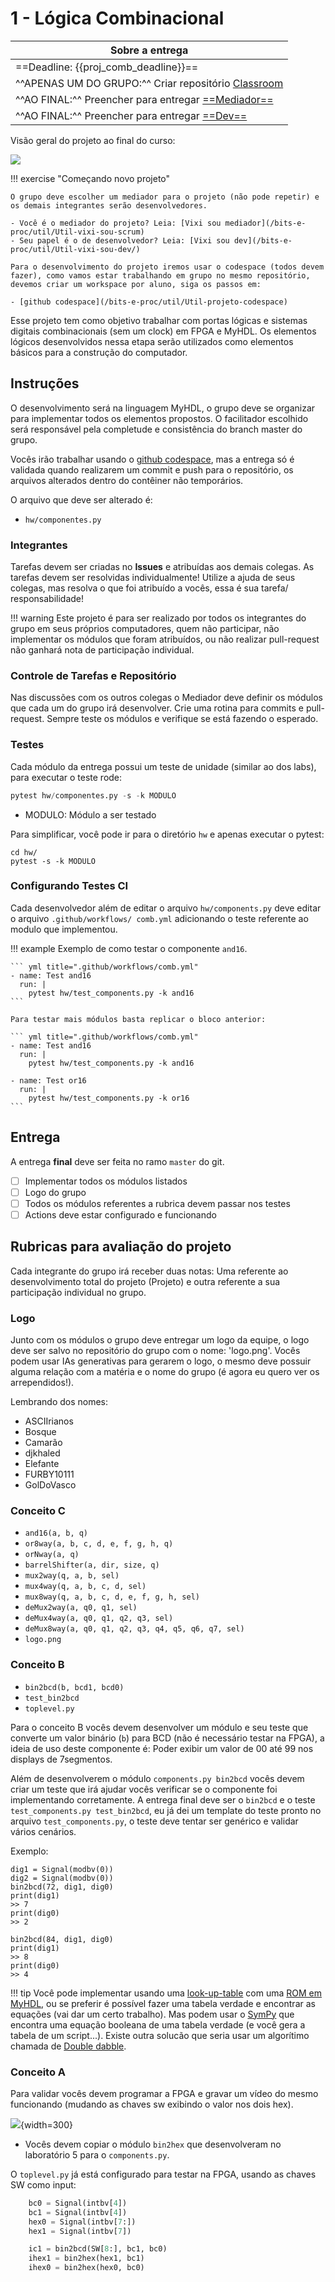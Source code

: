 # 1 - Lógica Combinacional

| Sobre a entrega                                                                 |
|---------------------------------------------------------------------------------|
| ==Deadline: {{proj_comb_deadline}}==                                            |
| ^^APENAS UM DO GRUPO:^^ Criar repositório [Classroom]( {{proj_comb_classroom}}) |
| ^^AO FINAL:^^ Preencher para entregar [==Mediador==]( {{proj_forms_mediador}})  |
| ^^AO FINAL:^^ Preencher para entregar [==Dev==]( {{proj_forms_dev}})            |

Visão geral do projeto ao final do curso:

![](figs/LogiComb/sistema-comb.svg)

<!--
!!! tip "Antes de começar"
    Siga os passos em:
    
    - https://insper.github.io/bits-e-proc/commum-content/util/Util-Comecando-novo-projeto/
-->

!!! exercise "Começando novo projeto"

    O grupo deve escolher um mediador para o projeto (não pode repetir) e os demais integrantes serão desenvolvedores.

    - Você é o mediador do projeto? Leia: [Vixi sou mediador](/bits-e-proc/util/Util-vixi-sou-scrum)
    - Seu papel é o de desenvolvedor? Leia: [Vixi sou dev](/bits-e-proc/util/Util-vixi-sou-dev/)

    Para o desenvolvimento do projeto iremos usar o codespace (todos devem fazer), como vamos estar trabalhando em grupo no mesmo repositório, devemos criar um workspace por aluno, siga os passos em:

    - [github codespace](/bits-e-proc/util/Util-projeto-codespace)

Esse projeto tem como objetivo trabalhar com portas lógicas e sistemas digitais combinacionais (sem um clock) em FPGA e MyHDL. Os elementos lógicos desenvolvidos nessa etapa serão utilizados como elementos básicos para a construção do computador. 

## Instruções

O desenvolvimento será na linguagem MyHDL, o grupo deve se organizar para implementar todos os elementos propostos. O facilitador escolhido será responsável pela completude e consistência do branch master do grupo.

Vocês irão trabalhar usando o [github codespace](/bits-e-proc/util/Util-projeto-codespace), mas a entrega só é validada quando realizarem um commit e push para o repositório, os arquivos alterados dentro do contêiner não temporários.

O arquivo que deve ser alterado é:

- `hw/componentes.py`

### Integrantes
    
Tarefas devem ser criadas no **Issues** e atribuídas aos demais colegas.
As tarefas devem ser resolvidas individualmente! Utilize a ajuda de seus colegas, mas resolva o que foi atribuído a vocês, essa é sua tarefa/ responsabilidade! 
    
!!! warning
    Este  projeto é para ser realizado por todos os integrantes do grupo em seus próprios computadores, quem não participar, não implementar os módulos que foram atribuídos, ou não realizar pull-request não ganhará nota de participação individual.
    
### Controle de Tarefas e Repositório

Nas discussões com os outros colegas o Mediador deve definir os módulos que cada um do grupo irá desenvolver. Crie uma rotina para commits e pull-request. Sempre teste os módulos e verifique se está fazendo o esperado.

### Testes

Cada módulo da entrega possui um teste de unidade (similar ao dos labs), para executar o teste rode:

```py
pytest hw/componentes.py -s -k MODULO
```

- MODULO: Módulo a ser testado

Para simplificar, você pode ir para o diretório `hw` e apenas executar o pytest:

```
cd hw/
pytest -s -k MODULO
```

### Configurando Testes CI

Cada desenvolvedor além de editar o arquivo `hw/components.py` deve editar o arquivo `.github/workflows/ comb.yml` adicionando o teste referente ao modulo que implementou.

!!! example
    Exemplo de como testar o componente `and16`.

    ``` yml title=".github/workflows/comb.yml"
    - name: Test and16
      run: |
        pytest hw/test_components.py -k and16
    ```
    
    Para testar mais módulos basta replicar o bloco anterior:
    
    ``` yml title=".github/workflows/comb.yml"
    - name: Test and16
      run: |
        pytest hw/test_components.py -k and16

    - name: Test or16
      run: |
        pytest hw/test_components.py -k or16
    ```

## Entrega

A entrega **final** deve ser feita no ramo `master` do git.

- [ ] Implementar todos os módulos listados
- [ ] Logo do grupo
- [ ] Todos os módulos referentes a rubrica devem passar nos testes
- [ ] Actions deve estar configurado e funcionando

## Rubricas para avaliação do projeto

Cada integrante do grupo irá receber duas notas: Uma referente ao desenvolvimento total do projeto (Projeto) e outra referente a sua participação individual no grupo.

### Logo

Junto com os módulos o grupo deve entregar um logo da equipe, o logo deve ser salvo no repositório do grupo com o nome: 'logo.png'. Vocês podem usar IAs generativas para gerarem o logo, o mesmo deve possuir alguma relação com a matéria e o nome do grupo (é agora eu quero ver os arrependidos!).

Lembrando dos nomes:

- ASCIIrianos
- Bosque     
- Camarão    
- djkhaled   
- Elefante   
- FURBY10111            
- GolDoVasco 

### Conceito C

- `and16(a, b, q)`
- `or8way(a, b, c, d, e, f, g, h, q)`
- `orNway(a, q)`
- `barrelShifter(a, dir, size, q)`
- `mux2way(q, a, b, sel)`
- `mux4way(q, a, b, c, d, sel)`
- `mux8way(q, a, b, c, d, e, f, g, h, sel)`
- `deMux2way(a, q0, q1, sel)`
- `deMux4way(a, q0, q1, q2, q3, sel)`
- `deMux8way(a, q0, q1, q2, q3, q4, q5, q6, q7, sel)`
- `logo.png`

### Conceito B

- `bin2bcd(b, bcd1, bcd0)`
- `test_bin2bcd`
- `toplevel.py`

Para o conceito B vocês devem desenvolver um módulo e seu teste que converte um valor binário (`b`) para
BCD (não é necessário testar na FPGA), a ideia de uso deste componente é: Poder exibir um valor de 00 até 99 nos displays de 7segmentos.

Além de desenvolverem o módulo  `components.py bin2bcd` vocês devem criar um teste que irá ajudar vocês verificar se o componente foi implementando corretamente. A entrega final deve ser o `bin2bcd` e o teste `test_components.py test_bin2bcd`, eu já dei um template do teste pronto no arquivo `test_components.py`, o teste deve tentar ser genérico e validar vários cenários.

Exemplo:

```
dig1 = Signal(modbv(0))
dig2 = Signal(modbv(0))
bin2bcd(72, dig1, dig0)
print(dig1)
>> 7
print(dig0)
>> 2

bin2bcd(84, dig1, dig0)
print(dig1)
>> 8
print(dig0)
>> 4
```

!!! tip
    Você pode implementar usando uma [look-up-table](https://en.wikipedia.org/wiki/Lookup_table) com uma [ROM em MyHDL](http://docs.myhdl.org/en/stable/manual/conversion_examples.html?highlight=rom#rom-inference), ou se preferir é possível fazer uma tabela verdade e encontrar as equações (vai dar um certo trabalho). Mas podem usar o [SymPy](https://docs.sympy.org/latest/modules/logic.html) que encontra uma equação booleana de uma tabela verdade (e você gera a tabela de um script...). Existe outra solucão que seria usar um algorítimo chamada de [Double dabble](https://en.wikipedia.org/wiki/Double_dabble).

### Conceito A

Para validar vocês devem programar a FPGA e gravar um vídeo do mesmo funcionando (mudando as chaves sw exibindo o valor nos dois hex).

![](figs/comb/comb-proj-b.svg){width=300}

- Vocês devem copiar o módulo `bin2hex` que desenvolveram no laboratório 5 para o `components.py`.

O `toplevel.py` já está configurado para testar na FPGA, usando as chaves SW como input:

```py
    bc0 = Signal(intbv[4])
    bc1 = Signal(intbv[4])
    hex0 = Signal(intbv[7:])
    hex1 = Signal(intbv[7])

    ic1 = bin2bcd(SW[8:], bc1, bc0)
    ihex1 = bin2hex(hex1, bc1)
    ihex0 = bin2hex(hex0, bc0)
```

